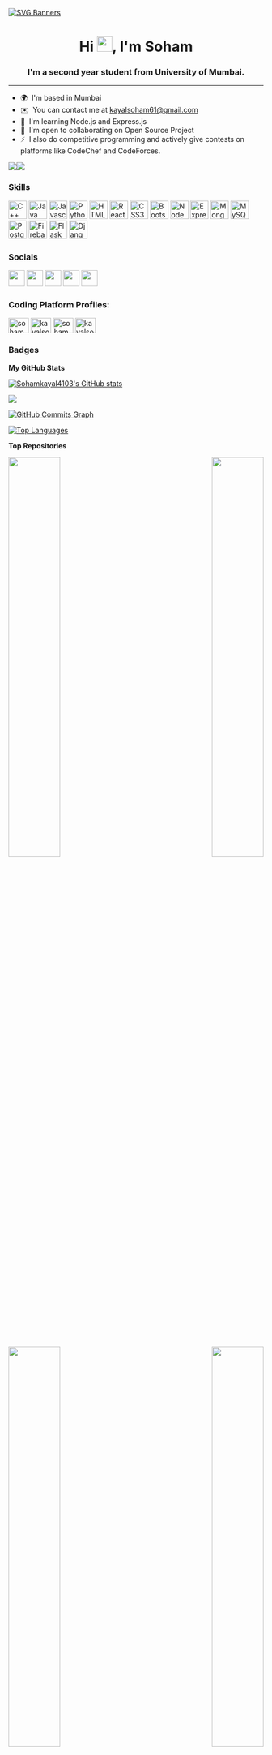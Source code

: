 <!-- <a href="#"><img width="100%" height="auto" src="https://i.imgur.com/iXuL1HG.png" height="175px"/></a> -->
[![SVG Banners](https://svg-banners.vercel.app/api?type=typeWriter&text1=Welcome%20to%20my%20Github%20Profile👨‍💻&width=1800&height=400 )](https://github.com/Akshay090/svg-banners)


<h1 align="center">Hi <img src="https://raw.githubusercontent.com/MartinHeinz/MartinHeinz/master/wave.gif" width="30px">, I'm Soham</h1>
<h3 align="center">I'm a second year student from University of Mumbai.</h3>


----------------------------------------------------

* 🌍  I'm based in Mumbai
* ✉️  You can contact me at [kayalsoham61@gmail.com](mailto:kayalsoham61@gmail.com)
* 🧠  I'm learning Node.js and Express.js
* 🤝  I'm open to collaborating on Open Source Project
* ⚡  I also do competitive programming and actively give contests on platforms like CodeChef and CodeForces.

<a href="https://www.twitter.com/kayal_soham" target="_blank" rel="noreferrer"><img
src="https://img.shields.io/twitter/follow/kayal_soham?logo=twitter&style=for-the-badge&color=0891b2&labelColor=1c1917"
/></a><a href="https://www.github.com/Sohamkayal4103" target="_blank" rel="noreferrer"><img
src="https://img.shields.io/github/followers/Sohamkayal4103?logo=github&style=for-the-badge&color=0891b2&labelColor=1c1917" /></a>

### Skills

<p align="left">
<a href="https://docs.microsoft.com/en-us/cpp/?view=msvc-170" target="_blank" rel="noreferrer"><img src="https://raw.githubusercontent.com/danielcranney/readme-generator/main/public/icons/skills/cplusplus-colored.svg" width="36" height="36" alt="C++" /></a>
<a href="https://www.oracle.com/java/" target="_blank" rel="noreferrer"><img src="https://raw.githubusercontent.com/danielcranney/readme-generator/main/public/icons/skills/java-colored.svg" width="36" height="36" alt="Java" /></a>
<a href="https://developer.mozilla.org/en-US/docs/Web/JavaScript" target="_blank" rel="noreferrer"><img src="https://raw.githubusercontent.com/danielcranney/readme-generator/main/public/icons/skills/javascript-colored.svg" width="36" height="36" alt="Javascript" /></a>
<a href="https://www.python.org/" target="_blank" rel="noreferrer"><img src="https://raw.githubusercontent.com/danielcranney/readme-generator/main/public/icons/skills/python-colored.svg" width="36" height="36" alt="Python" /></a>
<a href="https://developer.mozilla.org/en-US/docs/Glossary/HTML5" target="_blank" rel="noreferrer"><img src="https://raw.githubusercontent.com/danielcranney/readme-generator/main/public/icons/skills/html5-colored.svg" width="36" height="36" alt="HTML5" /></a>
<a href="https://reactjs.org/" target="_blank" rel="noreferrer"><img src="https://raw.githubusercontent.com/danielcranney/readme-generator/main/public/icons/skills/react-colored.svg" width="36" height="36" alt="React" /></a>
<a href="https://www.w3.org/TR/CSS/#css" target="_blank" rel="noreferrer"><img src="https://raw.githubusercontent.com/danielcranney/readme-generator/main/public/icons/skills/css3-colored.svg" width="36" height="36" alt="CSS3" /></a>
<a href="https://getbootstrap.com/" target="_blank" rel="noreferrer"><img src="https://raw.githubusercontent.com/danielcranney/readme-generator/main/public/icons/skills/bootstrap-colored.svg" width="36" height="36" alt="Bootstrap" /></a>
<a href="https://nodejs.org/en/" target="_blank" rel="noreferrer"><img src="https://raw.githubusercontent.com/danielcranney/readme-generator/main/public/icons/skills/nodejs-colored.svg" width="36" height="36" alt="NodeJS" /></a>
<a href="https://expressjs.com/" target="_blank" rel="noreferrer"><img src="https://raw.githubusercontent.com/danielcranney/readme-generator/main/public/icons/skills/express-colored.svg" width="36" height="36" alt="Express" /></a>
<a href="https://www.mongodb.com/" target="_blank" rel="noreferrer"><img src="https://raw.githubusercontent.com/danielcranney/readme-generator/main/public/icons/skills/mongodb-colored.svg" width="36" height="36" alt="MongoDB" /></a>
<a href="https://www.mysql.com/" target="_blank" rel="noreferrer"><img src="https://raw.githubusercontent.com/danielcranney/readme-generator/main/public/icons/skills/mysql-colored.svg" width="36" height="36" alt="MySQL" /></a>
<a href="https://www.postgresql.org/" target="_blank" rel="noreferrer"><img src="https://raw.githubusercontent.com/danielcranney/readme-generator/main/public/icons/skills/postgresql-colored.svg" width="36" height="36" alt="PostgreSQL" /></a>
<a href="https://firebase.google.com/" target="_blank" rel="noreferrer"><img src="https://raw.githubusercontent.com/danielcranney/readme-generator/main/public/icons/skills/firebase-colored.svg" width="36" height="36" alt="Firebase" /></a>
<a href="https://flask.palletsprojects.com/en/2.0.x/" target="_blank" rel="noreferrer"><img src="https://raw.githubusercontent.com/danielcranney/readme-generator/main/public/icons/skills/flask-colored.svg" width="36" height="36" alt="Flask" /></a>
<a href="https://www.djangoproject.com/" target="_blank" rel="noreferrer"><img src="https://raw.githubusercontent.com/danielcranney/readme-generator/main/public/icons/skills/django-colored.svg" width="36" height="36" alt="Django" /></a>
</p>


### Socials

<p align="left"> <a href="https://discord.com/users/Ordinary lunatic#0788" target="_blank" rel="noreferrer"><img src="https://raw.githubusercontent.com/danielcranney/readme-generator/main/public/icons/socials/discord.svg" width="32" height="32" /></a> <a href="https://www.github.com/Sohamkayal4103" target="_blank" rel="noreferrer"><img src="https://raw.githubusercontent.com/danielcranney/readme-generator/main/public/icons/socials/github.svg" width="32" height="32" /></a> <a href="http://www.instagram.com/sohamkayal" target="_blank" rel="noreferrer"><img src="https://raw.githubusercontent.com/danielcranney/readme-generator/main/public/icons/socials/instagram.svg" width="32" height="32" /></a> <a href="https://www.linkedin.com/in/soham-kayal-90939720b/" target="_blank" rel="noreferrer"><img src="https://raw.githubusercontent.com/danielcranney/readme-generator/main/public/icons/socials/linkedin.svg" width="32" height="32" /></a> <a href="https://www.twitter.com/kayal_soham" target="_blank" rel="noreferrer"><img src="https://raw.githubusercontent.com/danielcranney/readme-generator/main/public/icons/socials/twitter.svg" width="32" height="32" /></a></p>

<h3 align="left">Coding Platform Profiles:</h3>
<p align="left">
<a href="https://www.codechef.com/users/sohamk_4103" target="blank"><img align="center" src="https://cdn.jsdelivr.net/npm/simple-icons@3.1.0/icons/codechef.svg" alt="sohamk_4103" height="30" width="40" /></a>
<a href="https://codeforces.com/profile/kayalsoham61" target="blank"><img align="center" src="https://raw.githubusercontent.com/rahuldkjain/github-profile-readme-generator/master/src/images/icons/Social/codeforces.svg" alt="kayalsoham61" height="30" width="40" /></a>
<a href="https://www.leetcode.com/sohamkayal4103" target="blank"><img align="center" src="https://raw.githubusercontent.com/rahuldkjain/github-profile-readme-generator/master/src/images/icons/Social/leet-code.svg" alt="sohamkayal4103" height="30" width="40" /></a>
<a href="https://auth.geeksforgeeks.org/user/kayalsoham61/practice" target="blank"><img align="center" src="https://raw.githubusercontent.com/rahuldkjain/github-profile-readme-generator/master/src/images/icons/Social/geeks-for-geeks.svg" alt="kayalsoham61/practice" height="30" width="40" /></a>
</p>


### Badges

<b>My GitHub Stats</b>

<a href="http://www.github.com/Sohamkayal4103"><img src="https://github-readme-stats.vercel.app/api?username=Sohamkayal4103&show_icons=true&hide=&count_private=true&title_color=0891b2&text_color=ffffff&icon_color=0891b2&bg_color=1c1917&hide_border=true&show_icons=true" alt="Sohamkayal4103's GitHub stats" /></a>

<a href="http://www.github.com/Sohamkayal4103"><img src="https://github-readme-streak-stats.herokuapp.com/?user=Sohamkayal4103&stroke=ffffff&background=1c1917&ring=0891b2&fire=0891b2&currStreakNum=ffffff&currStreakLabel=0891b2&sideNums=ffffff&sideLabels=ffffff&dates=ffffff&hide_border=true" /></a>

<a href="http://www.github.com/Sohamkayal4103"><img src="https://activity-graph.herokuapp.com/graph?username=Sohamkayal4103&bg_color=1c1917&color=ffffff&line=0891b2&point=ffffff&area_color=1c1917&area=true&hide_border=true&custom_title=GitHub%20Commits%20Graph" alt="GitHub Commits Graph" /></a>

<a href="https://github.com/Sohamkayal4103" align="left"><img src="https://github-readme-stats.vercel.app/api/top-langs/?username=Sohamkayal4103&langs_count=10&title_color=0891b2&text_color=ffffff&icon_color=0891b2&bg_color=1c1917&hide_border=true&locale=en&custom_title=Top%20%Languages" alt="Top Languages" /></a>

<b>Top Repositories</b>

<div width="100%" align="center"><a href="https://github.com/Sohamkayal4103/Flavours101" align="left"><img align="left" width="45%" src="https://github-readme-stats.vercel.app/api/pin/?username=Sohamkayal4103&repo=Flavours101&title_color=0891b2&text_color=ffffff&icon_color=0891b2&bg_color=1c1917&hide_border=true&locale=en" /></a><a href="https://github.com/Sohamkayal4103/Travel-Website" align="right"><img align="right" width="45%" src="https://github-readme-stats.vercel.app/api/pin/?username=Sohamkayal4103&repo=Travel-Website&title_color=0891b2&text_color=ffffff&icon_color=0891b2&bg_color=1c1917&hide_border=true&locale=en" /></a></div><br /><br /><br /><br /><br /><br /><br />

<br /><br /><br /><br /><br />

<div width="100%" align="center"><a href="https://github.com/Sohamkayal4103/Django-Rest-API" align="left"><img align="left" width="45%" src="https://github-readme-stats.vercel.app/api/pin/?username=Sohamkayal4103&repo=Django-Rest-API&title_color=0891b2&text_color=ffffff&icon_color=0891b2&bg_color=1c1917&hide_border=true&locale=en" /></a><a href="https://github.com/Sohamkayal4103/REST-API-Flask" align="right"><img align="right" width="45%" src="https://github-readme-stats.vercel.app/api/pin/?username=Sohamkayal4103&repo=REST-API-Flask&title_color=0891b2&text_color=ffffff&icon_color=0891b2&bg_color=1c1917&hide_border=true&locale=en" /></a></div>
